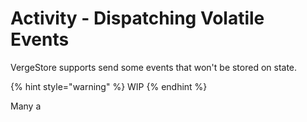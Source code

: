 # Activity - Dispatching Volatile Events

VergeStore supports send some events that won't be stored on state.

{% hint style="warning" %}
WIP
{% endhint %}

Many a

